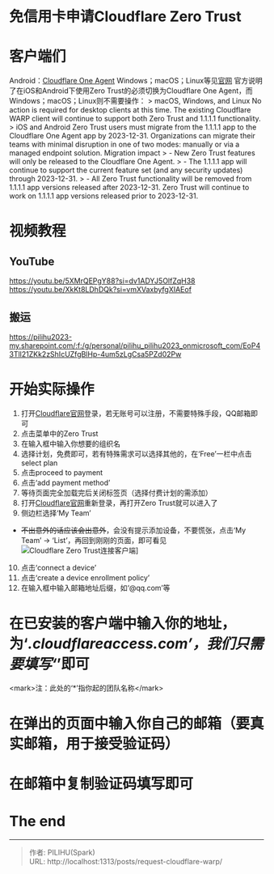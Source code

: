# 免信用卡申请Cloudflare Zero Trust

# 客户端们
Android：[Cloudflare One Agent](https://pilihu2023-my.sharepoint.com/:u:/g/personal/pilihu_pilihu2023_onmicrosoft_com/ERwqnqCENdpNu3lZDh2Yf24BG8JUk3J1-2PYzGyJgIMIBg?e=eLDgjg)
Windows；macOS；Linux等见[官网](https://1.1.1.1/)
官方说明了在iOS和Android下使用Zero Trust的必须切换为Cloudflare One Agent，而Windows；macOS；Linux则不需要操作：
&gt; macOS, Windows, and Linux
No action is required for desktop clients at this time. The existing Cloudflare WARP client will continue to support both Zero Trust and 1.1.1.1 functionality.
&gt; ​​iOS and Android
Zero Trust users must migrate from the 1.1.1.1 app to the Cloudflare One Agent app by 2023-12-31.
Organizations can migrate their teams with minimal disruption in one of two modes: manually or via a managed endpoint solution.
Migration impact
&gt;   - New Zero Trust features will only be released to the Cloudflare One Agent.
&gt;   - The 1.1.1.1 app will continue to support the current feature set (and any security updates) through 2023-12-31.
&gt;   - All Zero Trust functionality will be removed from 1.1.1.1 app versions released after 2023-12-31. Zero Trust will continue to work on 1.1.1.1 app versions released prior to 2023-12-31.

# 视频教程
## YouTube
https://youtu.be/5XMrQEPgY88?si=dv1ADYJ5OlfZqH38
https://youtu.be/XkKt8LDhDQk?si=vmXVaxbyfgXIAEof

## 搬运
https://pilihu2023-my.sharepoint.com/:f:/g/personal/pilihu_pilihu2023_onmicrosoft_com/EoP43Tll21ZKk2zShIcUZfgBlHp-4um5zLgCsa5PZd02Pw

# 开始实际操作
1. 打开[Cloudflare官网](https://www.cloudflare-cn.com/)登录，若无账号可以注册，不需要特殊手段，QQ邮箱即可
2. 点击菜单中的Zero Trust
3. 在输入框中输入你想要的组织名
4. 选择计划，免费即可，若有特殊需求可以选择其他的，在‘Free’一栏中点击select plan
5. 点击proceed to payment
6. 点击‘add payment method’
7. 等待页面完全加载完后关闭标签页（选择付费计划的需添加）
8. 打开[Cloudflare官网](https://www.cloudflare-cn.com/)重新登录，再打开Zero Trust就可以进入了
9. 侧边栏选择‘My Team’
- ~~不出意外的话应该会出意外~~，会没有提示添加设备，不要慌张，点击‘My Team’ -&gt; ‘List’，再回到刚刚的页面，即可看见
![Cloudflare Zero Trust连接客户端](https://s1.imagehub.cc/images/2024/01/17/79ae12aeae61a4d7541db018dd92130f.png)]
10. 点击‘connect a device’
11. 点击‘create a device enrollment policy’
12. 在输入框中输入邮箱地址后缀，如‘@qq.com’等
# 在已安装的客户端中输入你的地址，为‘*.cloudflareaccess.com’，我们只需要填写‘*’即可
&lt;mark&gt;注：此处的‘*’指你起的团队名称&lt;/mark&gt;
# 在弹出的页面中输入你自己的邮箱（要真实邮箱，用于接受验证码）
# 在邮箱中复制验证码填写即可
# The end

---

> 作者: PILIHU(Spark)  
> URL: http://localhost:1313/posts/request-cloudflare-warp/  

